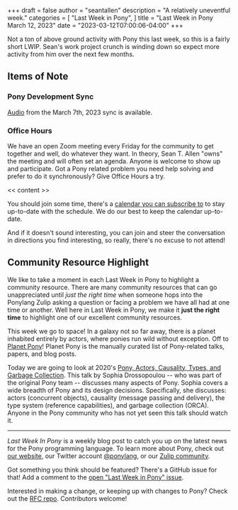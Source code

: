 +++
draft = false
author = "seantallen"
description = "A relatively uneventful week."
categories = [
    "Last Week in Pony",
]
title = "Last Week in Pony March 12, 2023"
date = "2023-03-12T07:00:06-04:00"
+++

Not a ton of above ground activity with Pony this last week, so this is a fairly short LWIP. Sean's work project crunch is winding down so expect more activity from him over the next few months.

<!--more-->

## Items of Note

### Pony Development Sync

[Audio](https://sync-recordings.ponylang.io/r/2023_03_07.m4a) from the March 7th, 2023 sync is available.

### Office Hours

We have an open Zoom meeting every Friday for the community to get together and well, do whatever they want. In theory, Sean T. Allen "owns" the meeting and will often set an agenda. Anyone is welcome to show up and participate. Got a Pony related problem you need help solving and prefer to do it synchronously? Give Office Hours a try.

<< content >>

You should join some time, there's a [calendar you can subscribe to](https://calendar.google.com/calendar/ical/4465e68ae24131ae00461a40893f2637a2c9ac510e311a44ff78680e2f183ce3%40group.calendar.google.com/public/basic.ics) to stay up-to-date with the schedule. We do our best to keep the calendar up-to-date.

And if it doesn't sound interesting, you can join and steer the conversation in directions you find interesting, so really, there's no excuse to not attend!

## Community Resource Highlight

We like to take a moment in each Last Week in Pony to highlight a community resource. There are many community resources that can go unappreciated until _just the right time_ when someone hops into the Ponylang Zulip asking a question or facing a problem we have all had at one time or another. Well here in Last Week in Pony, we make it **just the right time** to highlight one of our excellent community resources.

This week we go to space! In a galaxy not so far away, there is a planet inhabited entirely by actors, where ponies run wild without exception. Off to [Planet Pony](https://www.ponylang.io/community/planet-pony/)! Planet Pony is the manually curated list of Pony-related talks, papers, and blog posts.

Today we are going to look at 2020's [Pony, Actors, Causality, Types, and Garbage Collection](https://www.infoq.com/presentations/pony-types-garbage-collection/). This talk by Sophia Drossopoulou -- who was part of the original Pony team -- discusses many aspects of Pony. Sophia covers a wide breadth of Pony and its design decisions. Specifically, she discusses: actors (concurrent objects), causality (message passing and delivery), the type system (reference capabilities), and garbage collection (ORCA). Anyone in the Pony community who has not yet seen this talk should watch it.

---

_Last Week In Pony_ is a weekly blog post to catch you up on the latest news for the Pony programming language. To learn more about Pony, check out [our website](https://ponylang.io), our Twitter account [@ponylang](https://twitter.com/ponylang), or our [Zulip community](https://ponylang.zulipchat.com).

Got something you think should be featured? There's a GitHub issue for that! Add a comment to the [open "Last Week in Pony" issue](https://github.com/ponylang/ponylang.github.io/issues?q=is%3Aissue+is%3Aopen+label%3Alast-week-in-pony).

Interested in making a change, or keeping up with changes to Pony? Check out the [RFC repo](https://github.com/ponylang/rfcs). Contributors welcome!
